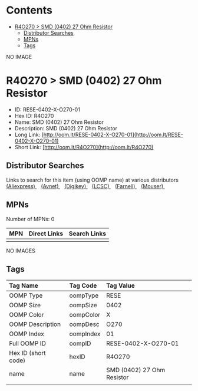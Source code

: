 



Contents
========

* [R4O270 > SMD (0402) 27 Ohm Resistor](#r4o270--smd-0402-27-ohm-resistor)
	* [Distributor Searches](#distributor-searches)
	* [MPNs](#mpns)
	* [Tags](#tags)
  
NO IMAGE  
# R4O270 > SMD (0402) 27 Ohm Resistor

- ID: RESE-0402-X-O270-01
- Hex ID: R4O270
- Name: SMD (0402) 27 Ohm Resistor
- Description: SMD (0402) 27 Ohm Resistor
- Long Link: [http://oom.lt/RESE-0402-X-O270-01](http://oom.lt/RESE-0402-X-O270-01)
- Short Link: [http://oom.lt/R4O270](http://oom.lt/R4O270)

## Distributor Searches
  
Links to search for this item (using OOMP name) at various distributors  
[(Aliexpress) ](https://www.aliexpress.com/wholesale?SearchText=1117SMD+0402+27+Ohm+Resistor)&nbsp;&nbsp;&nbsp;[(Avnet) ](https://www.avnet.com/shop/us/search/SMD+0402+27+Ohm+Resistor)&nbsp;&nbsp;&nbsp;[(Digikey) ](https://www.digikey.co.uk/en/products/result?s=SMD+0402+27+Ohm+Resistor)&nbsp;&nbsp;&nbsp;[(LCSC) ](https://www.lcsc.com/search?q=SMD+0402+27+Ohm+Resistor)&nbsp;&nbsp;&nbsp;[(Farnell) ](https://uk.farnell.com/search?st=SMD+0402+27+Ohm+Resistor)&nbsp;&nbsp;&nbsp;[(Mouser) ](https://www.mouser.com/c/?q=SMD+0402+27+Ohm+Resistor)&nbsp;&nbsp;&nbsp;
## MPNs
  
Number of MPNs: 0  

|MPN|Direct Links|Search Links|
| :--- | :--- | :--- |
||||
  
NO IMAGES  
## Tags
  

|Tag Name|Tag Code|Tag Value|
| :--- | :--- | :--- |
|OOMP Type|oompType|RESE|
|OOMP Size|oompSize|0402|
|OOMP Color|oompColor|X|
|OOMP Description|oompDesc|O270|
|OOMP Index|oompIndex|01|
|Full OOMP ID|oompID|RESE-0402-X-O270-01|
|Hex ID (short code)|hexID|R4O270|
|name|name|SMD (0402) 27 Ohm Resistor|
||||
